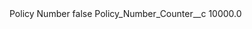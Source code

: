 <?xml version="1.0" encoding="UTF-8"?>
<CustomMetadata xmlns="http://soap.sforce.com/2006/04/metadata" xmlns:xsi="http://www.w3.org/2001/XMLSchema-instance" xmlns:xsd="http://www.w3.org/2001/XMLSchema">
    <label>Policy Number</label>
    <protected>false</protected>
    <values>
        <field>Policy_Number_Counter__c</field>
        <value xsi:type="xsd:double">10000.0</value>
    </values>
</CustomMetadata>

